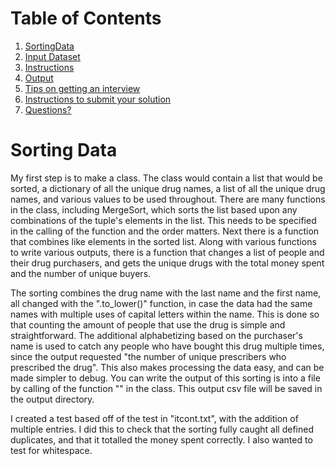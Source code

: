 # Table of Contents
1. [SortingData](README.md#SortingData)
2. [Input Dataset](README.md#input-dataset)
3. [Instructions](README.md#instructions)
4. [Output](README.md#output)
5. [Tips on getting an interview](README.md#tips-on-getting-an-interview)
6. [Instructions to submit your solution](README.md#instructions-to-submit-your-solution)
7. [Questions?](README.md#questions?)

# Sorting Data

My first step is to make a class. 
The class would contain a list that would be sorted, a dictionary of all the unique drug names, a list of all the unique drug names, and various values to be used throughout.
There are many functions in the class, including MergeSort, which sorts the list based upon any combinations of the tuple's elements in the list.
This needs to be specified in the calling of the function and the order matters.
Next there is a function that combines like elements in the sorted list. 
Along with various functions to write various outputs, there is a function that changes a list of people and their drug purchasers, and gets the unique drugs with the total money spent and the number of unique buyers. 

The sorting combines the drug name with the last name and the first name, all changed with the ".to_lower()" function, in case the data had the same names with multiple uses of capital letters within the name. 
This is done so that counting the amount of people that use the drug is simple and straightforward.
The additional alphabetizing based on the purchaser's name is used to catch any people who have bought this drug multiple times, since the output requested "the number of unique prescribers who prescribed the drug".
This also makes processing the data easy, and can be made simpler to debug.
You can write the output of this sorting is into a file by calling of the function "" in the class. This output csv file will be saved in the output directory.

I created a test based off of the test in "itcont.txt", with the addition of multiple entries. 
I did this to check that the sorting fully caught all defined duplicates, and that it totalled the money spent correctly.
I also wanted to test for whitespace.

